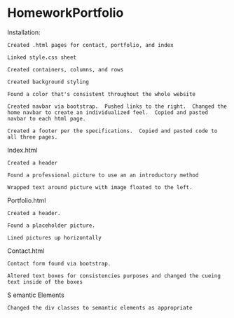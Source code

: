 # HomeworkPortfolio

Installation:

    Created .html pages for contact, portfolio, and index

    Linked style.css sheet

    Created containers, columns, and rows

    Created background styling

    Found a color that's consistent throughout the whole website

    Created navbar via bootstrap.  Pushed links to the right.  Changed the home navbar to create an individualized feel.  Copied and pasted navbar to each html page.

    Created a footer per the specifications.  Copied and pasted code to all three pages.

Index.html

    Created a header

    Found a professional picture to use an an introductory method

    Wrapped text around picture with image floated to the left.

Portfolio.html

    Created a header.

    Found a placeholder picture.

    Lined pictures up horizontally

Contact.html

    Contact form found via bootstrap.

    Altered text boxes for consistencies purposes and changed the cueing text inside of the boxes

S
emantic Elements

    Changed the div classes to semantic elements as appropriate
